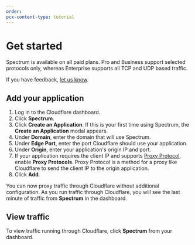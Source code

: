 ```yaml
---
order:
pcx-content-type: tutorial
---
```


# Get started

Spectrum is available on all paid plans. Pro and Business support selected protocols only, whereas Enterprise supports all TCP and UDP based traffic.

If you have feedback, [let us know](https://community.cloudflare.com/c/security/spectrum).

## Add your application

1. Log in to the Cloudflare dashboard.
1. Click **Spectrum**.
1. Click **Create an Application**. If this is your first time using Spectrum, the **Create an Application** modal appears.
1. Under **Domain**, enter the domain that will use Spectrum.
1. Under **Edge Port**, enter the port Cloudflare should use your application.
1. Under **Origin**, enter your application's origin IP and port.
1. If your application requires the client IP and supports [Proxy Protocol](https://www.haproxy.com/blog/haproxy/proxy-protocol/), enable **Proxy Protocols**. Proxy Protocol is a method for a proxy like Cloudflare to send the client IP to the origin application.
1. Click **Add**.

You can now proxy traffic through Cloudflare without additional configuration. As you run traffic through Cloudflare, you will see the last minute of traffic from **Spectrum** in the dashboard.

## View traffic

To view traffic running through Cloudflare, click **Spectrum** from your dashboard.
